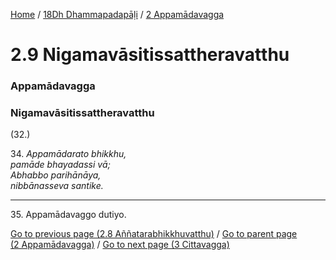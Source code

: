 
[Home](/) / [18Dh Dhammapadapāḷi](../../18Dh.md) / [2 Appamādavagga](../2.md)

# 2.9 Nigamavāsitissattheravatthu

### Appamādavagga

### Nigamavāsitissattheravatthu

(32.)

34\. _Appamādarato bhikkhu,_  
_pamāde bhayadassi vā;_  
_Abhabbo parihānāya,_  
_nibbānasseva santike._  


---

35\. Appamādavaggo dutiyo.



[Go to previous page (2.8 Aññatarabhikkhuvatthu)](2.8.md) / [Go to parent page (2 Appamādavagga)](../2.md) / [Go to next page (3 Cittavagga)](../3.md)


